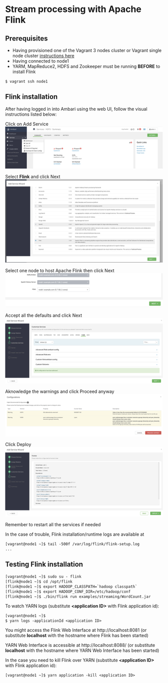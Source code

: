 # Stream processing with Apache Flink

## Prerequisites

- Having provisioned one of the Vagrant 3 nodes cluster or Vagrant single node cluster [instructions here](../02-Provision_the_environment/README.md) 
- Having connected to node1 
- YARM, MapReduce2, HDFS and Zookeeper must be running __BEFORE__ to install Flink

```
$ vagrant ssh node1
```

## Flink installation

After having logged in into Ambari using the web UI, follow the visual instructions listed below:

Click on Add Service
![](./img/1.png)

Select **Flink** and click Next
![](./img/2.png)

Select one node to host Apache Flink then click Next
![](./img/3.png)

Accept all the defaults and click Next
![](./img/4.png)

Aknowledge the warnings and click Proceed anyway
![](./img/5.png)

Click Deploy
![](./img/6.png)

Remember to restart all the services if needed

In the case of trouble, Flink installation/runtime logs are available at

```console
[vagrant@node1 ~]$ tail -500f /var/log/flink/flink-setup.log
...
```

## Testing Flink installation

```console
[vagrant@node1 ~]$ sudo su - flink
[flink@node1 ~]$ cd /opt/flink
[flink@node1 ~]$ export HADOOP_CLASSPATH=`hadoop classpath`
[flink@node1 ~]$ export HADOOP_CONF_DIR=/etc/hadoop/conf
[flink@node1 ~]$ ./bin/flink run examples/streaming/WordCount.jar
```
To watch YARN logs (substitute **\<application ID\>** with Flink application id): 

```console
[vagrant@node1 ~]$ 
$ yarn logs -applicationId <application ID>
```

You might access the Flink Web Interface at http://localhost:8081 (or substitute **localhost** with the hostname where Flink has been started)

YARN Web Interface is accessible at http://localhost:8088/ (or substitute **localhost** with the hostname where YARN Web Interface  has been started)

In the case you need to kill Flink over YARN  (substitute **\<application ID\>** with Flink application id):

```console
[vagrant@node1 ~]$ yarn application -kill <application ID>
```
